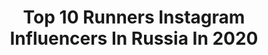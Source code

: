 ---
title: Top 10 Runners Instagram Influencers In Russia In 2020
description: >-
  Find top runners Instagram influencers in Russia in 2020. Most popular hashtags: #ig #asicsfrontrunner #asics #asicsfrontrunnerrussia.
platform: Instagram
profiles:
  - username: "zhenia_kenawy"
    fullname: >-
      Zhenia 📷 🎹 📹
    location: "Russia"
    followers: 5818
    engagement: 696
    commentsToLikes: 0.081740
    id: ck5pvlxbyiimo0i11puf2rd64
    verified: false
    hashtags: "#cherryaddict, #parfoisandme, #parfois, #handbag"
  - username: "violetta.tyurkina"
    fullname: >-
      Violetta 💎 Tyurkina
    location: "Russia"
    followers: 18491
    engagement: 754
    commentsToLikes: 0.030087
    id: ck5hjb6k6gbpp0i110aupqfg5
    verified: false
    hashtags: "#iceland, #geizer, #bluelagooniceland, #birthday"
  - username: "sedovalenka"
    fullname: >-
      Седова Елена
    location: "Russia"
    followers: 3393
    engagement: 2055
    commentsToLikes: 0.043520
    id: ck0ucilj7gz8o0i19a8asnq6f
    verified: false
    hashtags: "#rudisha, #corona, #adidasrunning, #iten"
  - username: "aglitskaya_mariya"
    fullname: >-
      Аглицкая Мария®️
    location: "Russia"
    followers: 5466
    engagement: 918
    commentsToLikes: 0.020832
    id: ck6tuz1n9j8r30j71titndrxf
    verified: false
    hashtags: "#worldathletics, #adidas, #odisseyfestival, #athletics"
  - username: "bobditty"
    fullname: >-
      bobditty
    location: "Russia"
    followers: 4498
    engagement: 1293
    commentsToLikes: 0.049405
    id: ck5zmub0mn8jf0i14nt985bew
    verified: false
    hashtags: "#eyesofchildrenaroundtheworld, #spencer, #great, #sonyportraits"
  - username: "ek.zavyalova"
    fullname: >-
      Екатерина Гулиева
    location: "Russia"
    followers: 6170
    engagement: 794
    commentsToLikes: 0.010829
    id: ck0txg6faiztc0i19awsr4zpe
    verified: true
    hashtags: "#sport, #athleticsrussia, #sportgirls, #russianteam"
  - username: "albina_akhtyamova"
    fullname: >-
      Альбина Ахтямова
    location: "Russia"
    followers: 7433
    engagement: 881
    commentsToLikes: 0.061999
    id: ck6tu9p8cf3j60j71ab0f8s29
    verified: false
    hashtags: "#missrussia, #bashbeauty, #bashmodel, #wedding"
  - username: "wowlyolya"
    fullname: >-
      Лёля
    location: "Russia"
    followers: 58384
    engagement: 163
    commentsToLikes: 0.009345
    id: ck6tzv9bzc2lk0j71kmccftzl
    verified: false
    hashtags: "#stelmas, #biovita, #goodfoodacademy, #zara"
  - username: "multsky"
    fullname: >-
      Svetlana | Moscow
    location: "Russia"
    followers: 157547
    engagement: 284
    commentsToLikes: 0.017679
    id: ck15t1q6afwp30i19oesegsyp
    verified: false
    hashtags: "#nikewomen, #nrc, #moscow, #gorkypark"
  - username: "artur_burtsev"
    fullname: >-
      Артур Бурцев
    location: "Russia"
    followers: 5437
    engagement: 727
    commentsToLikes: 0.064483
    id: ck0uciffcgygj0i19n9ksd8gq
    verified: false
    hashtags: "#iconsuitlook, #asics, #soundmindsoundbody, #oneteam"
---
